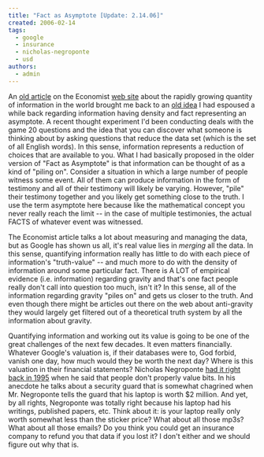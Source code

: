 ```yaml
---
title: "Fact as Asymptote [Update: 2.14.06]"
created: 2006-02-14
tags: 
  - google
  - insurance
  - nicholas-negroponte
  - usd
authors: 
  - admin
---
```


An [old article](http://www.economist.com/science/displayStory.cfm?Story_ID=398206) on the Economist [web site](http://www.economist.com) about the rapidly growing quantity of information in the world brought me back to an [old idea](http://banapana.troped.com/archives/2005/08/fact_as_asympto.html) I had espoused a while back regarding information having density and fact representing an asymptote. A recent thought experiment I'd been conducting deals with the game 20 questions and the idea that you can discover what someone is thinking about by asking questions that reduce the data set (which is the set of all English words). In this sense, information represents a reduction of choices that are available to you. What I had basically proposed in the older version of "Fact as Asymptote" is that information can be thought of as a kind of "piling on". Consider a situation in which a large number of people witness some event. All of them can produce information in the form of testimony and all of their testimony will likely be varying. However, "pile" their testimony together and you likely get something close to the truth. I use the term asymptote here because like the mathematical concept you never really reach the limit -- in the case of multiple testimonies, the actual FACTS of whatever event was witnessed.

The Economist article talks a lot about measuring and managing the data, but as Google has shown us all, it's real value lies in _merging_ all the data. In this sense, quantifying information really has little to do with each piece of information's "truth-value" -- and much more to do with the density of information around some particular fact. There is A LOT of empirical evidence (i.e. information) regarding gravity and that's one fact people really don't call into question too much, isn't it? In this sense, all of the information regarding gravity "piles on" and gets us closer to the truth. And even though there might be articles out there on the web about anti-gravity they would largely get filtered out of a theoretical truth system by all the information about gravity.

Quantifying information and working out its value is going to be one of the great challenges of the next few decades. It even matters financially. Whatever Google's valuation is, if their databases were to, God forbid, vanish one day, how much would they be worth the next day? Where is this valuation in their financial statements? Nicholas Negroponte [had it right back in 1995](http://web.media.mit.edu/~nicholas/Wired/WIRED3-01.html) when he said that people don't properly value bits. In his anecdote he talks about a security guard that is somewhat chagrined when Mr. Negroponte tells the guard that his laptop is worth $2 million. And yet, by all rights, Negroponte was totally right because his laptop had his writings, published papers, etc. Think about it: is your laptop really only worth somewhat less than the sticker price? What about all those mp3s? What about all those emails? Do you think you could get an insurance company to refund you that data if you lost it? I don't either and we should figure out why that is.
